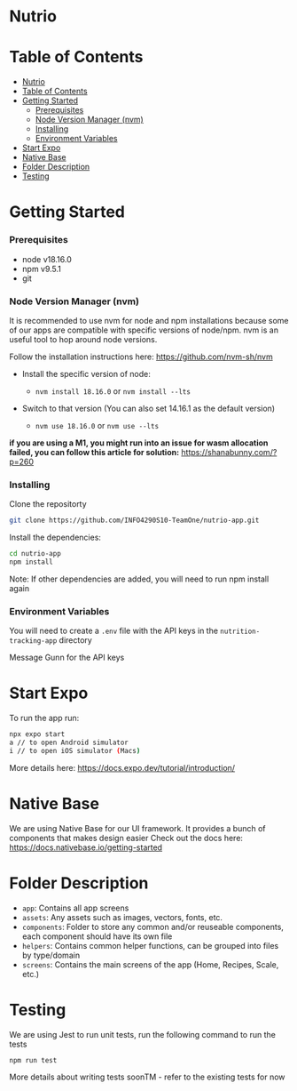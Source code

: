 # Nutrio

# Table of Contents

- [Nutrio](#nutrio)
- [Table of Contents](#table-of-contents)
- [Getting Started](#getting-started)
  - [Prerequisites](#prerequisites)
  - [Node Version Manager (nvm)](#node-version-manager-nvm)
  - [Installing](#installing)
  - [Environment Variables](#environment-variables)
- [Start Expo](#start-expo)
- [Native Base](#native-base)
- [Folder Description](#folder-description)
- [Testing](#testing)

# Getting Started

### Prerequisites

- node v18.16.0
- npm v9.5.1
- git

### Node Version Manager (nvm)

It is recommended to use nvm for node and npm installations because some of our apps are compatible with specific versions of node/npm. nvm is an useful tool to hop around node versions.

Follow the installation instructions here: https://github.com/nvm-sh/nvm

- Install the specific version of node:

  - `nvm install 18.16.0` or `nvm install --lts`

- Switch to that version (You can also set 14.16.1 as the default version)
  - `nvm use 18.16.0` or `nvm use --lts`

**if you are using a M1, you might run into an issue for wasm allocation failed, you can follow this article for solution:** https://shanabunny.com/?p=260

### Installing

Clone the repositorty

```sh
git clone https://github.com/INFO4290S10-TeamOne/nutrio-app.git
```

Install the dependencies:

```sh
cd nutrio-app
npm install
```

Note: If other dependencies are added, you will need to run npm install again

### Environment Variables

You will need to create a `.env` file with the API keys in the `nutrition-tracking-app` directory

Message Gunn for the API keys

# Start Expo

To run the app run:

```sh
npx expo start
a // to open Android simulator
i // to open iOS simulator (Macs)
```

More details here: https://docs.expo.dev/tutorial/introduction/

# Native Base

We are using Native Base for our UI framework. It provides a bunch of components that makes design easier
Check out the docs here: https://docs.nativebase.io/getting-started

# Folder Description

- `app`: Contains all app screens
- `assets`: Any assets such as images, vectors, fonts, etc.
- `components`: Folder to store any common and/or reuseable components, each component should have its own file
- `helpers`: Contains common helper functions, can be grouped into files by type/domain
- `screens`: Contains the main screens of the app (Home, Recipes, Scale, etc.)

# Testing

We are using Jest to run unit tests, run the following command to run the tests

```bash
npm run test
```

More details about writing tests soonTM - refer to the existing tests for now
